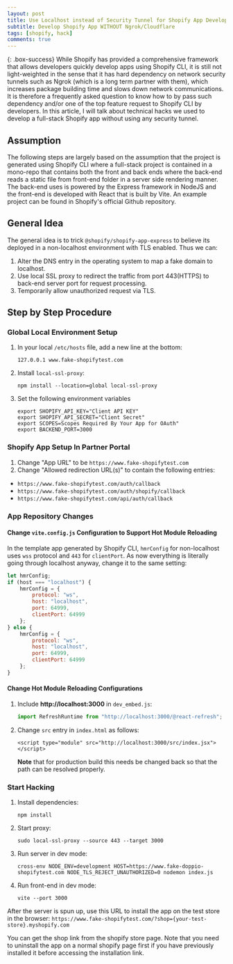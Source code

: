 ```yaml
---
layout: post
title: Use Localhost instead of Security Tunnel for Shopify App Development Testing
subtitle: Develop Shopify App WITHOUT Ngrok/Cloudflare
tags: [shopify, hack]
comments: true
---
```


{: .box-success}
While Shopify has provided a comprehensive framework that allows developers quickly develop apps using Shopify CLI, it is still not light-weighted in the sense that it has hard dependency on network security tunnels such as Ngrok (which is a long term partner with them), which increases package building time and slows down network communications. It is therefore a frequently asked question to know how to by pass such dependency and/or one of the top feature request to Shopify CLI by developers. In this article, I will talk about technical hacks we used to develop a full-stack Shopify app without using any security tunnel. 

## Assumption
The following steps are largely based on the assumption that the project is generated using Shopify CLI where a full-stack project is contained in a mono-repo that contains both the front and back ends where the back-end reads a static file from front-end folder in a server side rendering manner. The back-end uses is powered by the Express framework in NodeJS and the front-end is developed with React that is built by Vite. An example project can be found in Shopify's official Github repository.

## General Idea
The general idea is to trick `@shopify/shopify-app-express` to believe its deployed in a non-localhost environment with TLS enabled. Thus we can:
1. Alter the DNS entry in the operating system to map a fake domain to localhost.
2. Use local SSL proxy to redirect the traffic from port 443(HTTPS) to back-end server port for request processing.
3. Temporarily allow unauthorized request via TLS. 

## Step by Step Procedure

### Global Local Environment Setup

1. In your local `/etc/hosts` file, add a new line at the bottom:
   ```console
   127.0.0.1 www.fake-shopifytest.com
   ```
       
2. Install `local-ssl-proxy`:
   ```console
   npm install --location=global local-ssl-proxy
   ```

3. Set the following environment variables
    ```console
    export SHOPIFY_API_KEY="Client API KEY"
    export SHOPIFY_API_SECRET="Client Secret"
    export SCOPES=Scopes Required By Your App for OAuth"
    export BACKEND_PORT=3000
    ```

### Shopify App Setup In Partner Portal

1. Change "App URL" to be `https://www.fake-shopifytest.com`
2. Change "Allowed redirection URL(s)" to contain the following entries:
  - `https://www.fake-shopifytest.com/auth/callback`
  - `https://www.fake-shopifytest.com/auth/shopify/callback`
  - `https://www.fake-shopifytest.com/api/auth/callback`

### App Repository Changes

#### Change `vite.config.js` Configuration to Support Hot Module Reloading
In the template app generated by Shopify CLI, `hmrConfig` for non-localhost uses `wss` protocol and `443` for `clientPort`. As now everything is literally going through localhost anyway, change it to the same setting:
```javascript
let hmrConfig;
if (host === "localhost") {
    hmrConfig = {
        protocol: "ws",
        host: "localhost",
        port: 64999,
        clientPort: 64999
    };
} else {
    hmrConfig = {
        protocol: "ws",
        host: "localhost",
        port: 64999,
        clientPort: 64999
    };
}
```

#### Change Hot Module Reloading Configurations 

1. Include **http://localhost:3000** in `dev_embed.js`:
    ```javascript
    import RefreshRuntime from "http://localhost:3000/@react-refresh";
    ```

2. Change `src` entry in `index.html` as follows:
    ```
    <script type="module" src="http://localhost:3000/src/index.jsx"></script>
    ```
    **Note** that for production build this needs be changed back so that the path can be resolved properly.

### Start Hacking

1. Install dependencies:
   ```console
   npm install
   ```

2. Start proxy:
   ```console
   sudo local-ssl-proxy --source 443 --target 3000
   ```

3. Run server in dev mode:
     ```console
     cross-env NODE_ENV=development HOST=https://www.fake-doppio-shopifytest.com NODE_TLS_REJECT_UNAUTHORIZED=0 nodemon index.js
     ```

4. Run front-end in dev mode:
    ```console
    vite --port 3000
    ```

After the server is spun up, use this URL to install the app on the test store in the browser: `https://www.fake-shopifytest.com/?shop={your-test-store}.myshopify.com`

You can get the shop link from the shopify store page.
Note that you need to uninstall the app on a normal shopify page first if you have previously installed it
before accessing the installation link.

